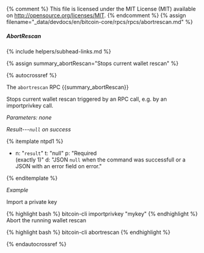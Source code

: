 {% comment %}
This file is licensed under the MIT License (MIT) available on
http://opensource.org/licenses/MIT.
{% endcomment %}
{% assign filename="_data/devdocs/en/bitcoin-core/rpcs/rpcs/abortrescan.md" %}

##### AbortRescan
{% include helpers/subhead-links.md %}

{% assign summary_abortRescan="Stops current wallet rescan" %}

{% autocrossref %}

The `abortrescan` RPC {{summary_abortRescan}}

Stops current wallet rescan triggered by an RPC call, e.g. by an importprivkey call.

*Parameters: none*

*Result---`null` on success*

{% itemplate ntpd1 %}
- n: "`result`"
  t: "null"
  p: "Required<br>(exactly 1)"
  d: "JSON `null` when the command was successfull or a JSON with an error field on error."

{% enditemplate %}

*Example*

Import a private key

{% highlight bash %}
bitcoin-cli importprivkey "mykey"
{% endhighlight %}
Abort the running wallet rescan

{% highlight bash %}
bitcoin-cli abortrescan
{% endhighlight %}

{% endautocrossref %}
